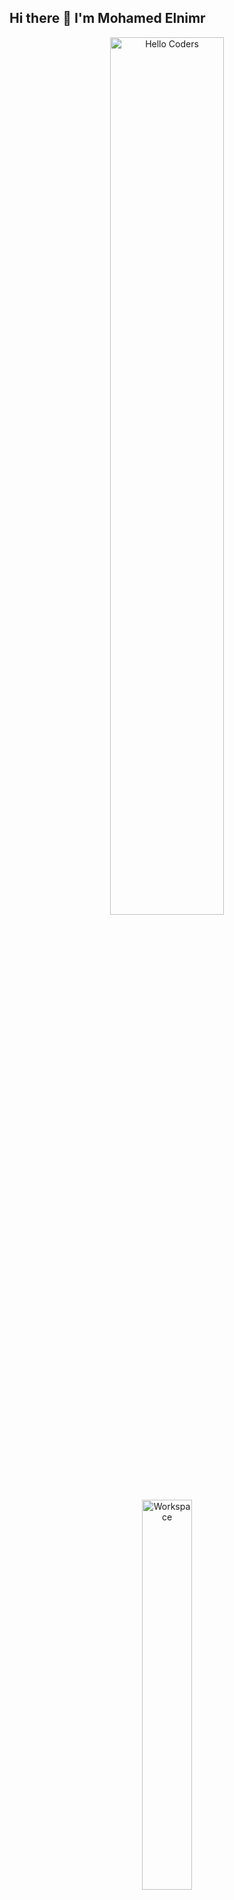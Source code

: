 ## Hi there 👋 I'm Mohamed Elnimr

<div align="center">

<img src="https://github.com/SP-XD/SP-XD/blob/main/images/hellocoders_rounded.gif?raw=true" alt="Hello Coders" width="60%"/> <br>
<img src="https://github.com/SP-XD/SP-XD/blob/main/images/dev-working_rounded.gif?raw=true" alt="Workspace" width="40%"/><br> 

![Profile Views](https://komarev.com/ghpvc/?username=MohamedElnimr&style=flat&color=blue&label=PROFILE+VIEWS)
![Hits](https://hits.seeyoufarm.com/api/count/incr/badge.svg?url=https://github.com/MohamedElnimr&count_bg=%2379C83D&title_bg=%23555555&icon=mediafire.svg&icon_color=%23E7E7E7&title=HITS&edge_flat=false)

</div>

---

### 🧑‍💻 About Me
- 💻 Back-End Developer specializing in **.NET / ASP.NET Core**  
- 🗄️ Skilled in **SQL Server, Entity Framework, REST APIs**  
- 🛠 Passion for **Clean Code, SOLID principles, scalable architecture**  
- 🌱 Currently learning **Microservices, Docker, and Cloud deployment**  
- 🎯 Interested in **System Design & Performance Optimization**  

---

### ⚙️ Tech Stack

![.NET](https://img.shields.io/badge/.NET-512BD4?style=flat&logo=dotnet&logoColor=white)
![C#](https://img.shields.io/badge/C%23-239120?style=flat&logo=c-sharp&logoColor=white)
![ASP.NET Core](https://img.shields.io/badge/ASP.NET%20Core-5C2D91?style=flat&logo=dotnet&logoColor=white)
![SQL Server](https://img.shields.io/badge/SQL%20Server-CC2927?style=flat&logo=microsoft-sql-server&logoColor=white)
![Entity Framework](https://img.shields.io/badge/Entity%20Framework-512BD4?style=flat&logo=dotnet&logoColor=white)
![REST API](https://img.shields.io/badge/REST%20API-009688?style=flat&logo=swagger&logoColor=white)
![Git](https://img.shields.io/badge/GIT-E44C30?style=flat&logo=git&logoColor=white)
![Linux](https://img.shields.io/badge/Linux-FCC624?style=flat&logo=linux&logoColor=black)
![Docker](https://img.shields.io/badge/Docker-2496ED?style=flat&logo=docker&logoColor=white)
![Postman](https://img.shields.io/badge/Postman-FF6C37?style=flat&logo=postman&logoColor=white)
![Azure](https://img.shields.io/badge/Microsoft%20Azure-0078D4?style=flat&logo=microsoft-azure&logoColor=white)
![HTML](https://img.shields.io/badge/HTML5-E34F26?style=flat&logo=html5&logoColor=white)
![CSS](https://img.shields.io/badge/CSS3-1572B6?style=flat&logo=css3&logoColor=white)


public class MohamedElnimr : BackEndDeveloper
{
    public string[] Languages = { "C#", "SQL", "HTML", "CSS" };
    public string[] Frameworks = { ".NET", "ASP.NET Core", "Entity Framework" };
    public string[] Tools = { "Git", "Docker", "Postman", "Azure" };
}
<div align="center"> <img src="https://github-readme-stats.vercel.app/api?username=MohamedElnimr&show_icons=true&theme=tokyonight" width="45%"/> <img src="https://github-readme-stats.vercel.app/api/top-langs/?username=MohamedElnimr&layout=compact&theme=tokyonight" width="45%"/> </div>
🎵 Coding Vibes
<details> <summary>Busy coding & listening to 🎧</summary>

</details>
📌 Featured Projects
<div align="center">
🔹 Task Tracker API

💼 RESTful API لإدارة المهام باستخدام ASP.NET Core + Entity Framework
⚡ يدعم JWT Authentication و Role-Based Authorization
🔗 Tech: C#, ASP.NET Core, SQL Server, EF Core, Swagger

🔹 Examination Management System

📚 نظام متكامل لإدارة الامتحانات للمدارس والجامعات
🛠️ يحتوي على لوحة تحكم إدارية، تسجيل طلاب، وتصحيح أوتوماتيكي
🔗 Tech: C#, ASP.NET MVC, SQL Server, Bootstrap

🔹 E-Commerce Backend

🛒 باك-إند لمتجر إلكتروني يدعم Orders, Products, Payments
☁️ نشر على Azure App Service مع CI/CD Pipeline
🔗 Tech: ASP.NET Core API, SQL Server, Azure, PayPal API

</div>
